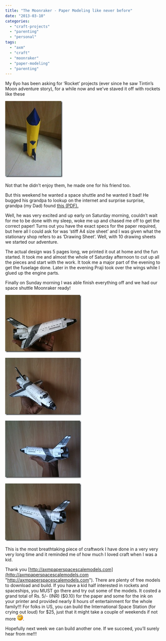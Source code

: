 ```yaml
---
title: "The Moonraker - Paper Modeling like never before"
date: "2013-03-10"
categories: 
  - "craft-projects"
  - "parenting"
  - "personal"
tags: 
  - "axm"
  - "craft"
  - "moonraker"
  - "paper-modeling"
  - "parenting"
---
```


My 6yo has been asking for ‘Rocket’ projects (ever since he saw Tintin’s Moon adventure story), for a while now and we’ve staved it off with rockets like these

[![2013-03-11T00-50-25_4](images/2013-03-11t00-50-25_4_thumb.jpg "2013-03-11T00-50-25_4")](/images/blog/2013/03/2013-03-11t00-50-25_4.jpg)

Not that he didn’t enjoy them, he made one for his friend too.

But this weekend he wanted a space shuttle and he wanted it bad! He bugged his grandpa to lookup on the internet and surprise surprise, grandpa (my Dad) found [this (PDF).](http://axmpaperspacescalemodels.com/files/OV/Moonraker6.pdf) 

Well, he was very excited and up early on Saturday morning, couldn’t wait for me to be done with my sleep, woke me up and chased me off to get the correct paper! Turns out you have the exact specs for the paper required, but here all I could ask for was ‘stiff A4 size sheet’ and I was given what the stationary shop refers to as ‘Drawing Sheet’. Well, with 10 drawing sheets we started our adventure.

The actual design was 5 pages long, we printed it out at home and the fun started. It took me and almost the whole of Saturday afternoon to cut up all the pieces and start with the work. It took me a major part of the evening to get the fuselage done. Later in the evening Praji took over the wings while I glued up the engine parts.

Finally on Sunday morning I was able finish everything off and we had our space shuttle Moonraker ready!

[![2013-03-11T00-50-24_0](images/2013-03-11t00-50-24_0_thumb.jpg "2013-03-11T00-50-24_0")](/images/blog/2013/03/2013-03-11t00-50-24_0.jpg)

[![2013-03-11T00-50-25_1](images/2013-03-11t00-50-25_1_thumb.jpg "2013-03-11T00-50-25_1")](/images/blog/2013/03/2013-03-11t00-50-25_1.jpg)

[![2013-03-11T00-50-25_3](images/2013-03-11t00-50-25_3_thumb.jpg "2013-03-11T00-50-25_3")](/images/blog/2013/03/2013-03-11t00-50-25_3.jpg)

[![2013-03-11T00-50-25_2](images/2013-03-11t00-50-25_2_thumb.jpg "2013-03-11T00-50-25_2")](/images/blog/2013/03/2013-03-11t00-50-25_2.jpg)

This is the most breathtaking piece of craftwork I have done in a very very very long time and it reminded me of how much I loved craft when I was a kid.

Thank you [http://axmpaperspacescalemodels.com](http://axmpaperspacescalemodels.com "http://axmpaperspacescalemodels.com"). There are plenty of free models to download and build. If you have a kid half interested in rockets and spaceships, you MUST go there and try out some of the models. It costed a grand total of Rs. 5/- (INR) ($0.10) for the paper and some for the ink on your printer and provided nearly 8 hours of entertainment for the whole family!!! For folks in US, you can build the International Space Station (for crying out loud) for $25, just that it might take a couple of weekends if not more ![Smile](images/wlemoticon-smile.png).

Hopefully next week we can build another one. If we succeed, you’ll surely hear from me!!!
